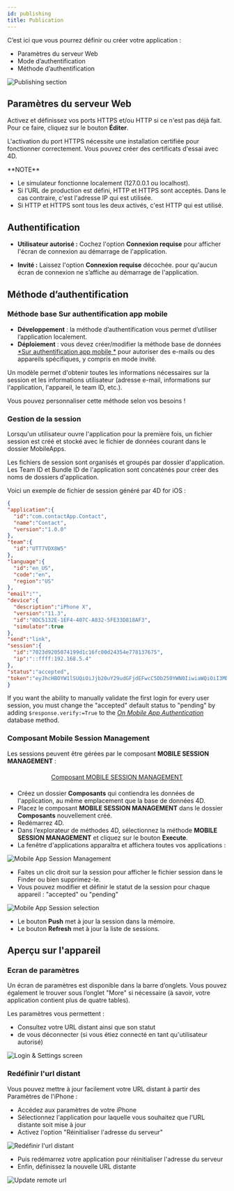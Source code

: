 ```yaml
---
id: publishing
title: Publication
---
```


C’est ici que vous pourrez définir ou créer votre application :

* Paramètres du serveur Web
* Mode d’authentification
* Méthode d’authentification

![Publishing section](assets/fr/project-editor/Publishing-section-4D-for-iOS.png)

## Paramètres du serveur Web

Activez et définissez vos ports HTTPS et/ou HTTP si ce n'est pas déjà fait. Pour ce faire, cliquez sur le bouton **Éditer**.

L'activation du port HTTPS nécessite une installation certifiée pour fonctionner correctement. Vous pouvez créer des certificats d'essai avec 4D.

<div markdown="1" class = "tips">
**NOTE**

* Le simulateur fonctionne localement (127.0.0.1 ou localhost).
* Si l’URL de production est défini, HTTP et HTTPS sont acceptés. Dans le cas contraire, c'est l'adresse IP qui est utilisée.
* Si HTTP et HTTPS sont tous les deux activés, c'est HTTP qui est utilisé.
</div>

## Authentification

* **Utilisateur autorisé :** Cochez l'option **Connexion requise** pour afficher l'écran de connexion au démarrage de l'application.

* **Invité :** Laissez l'option **Connexion requise** décochée. pour qu'aucun écran de connexion ne s’affiche au démarrage de l'application.

## Méthode d’authentification

### Méthode base Sur authentification app mobile

* **Développement** : la méthode d’authentification vous permet d’utiliser l’application localement.
* **Déploiement** : vous devez créer/modifier la méthode base de données [*Sur authentification app mobile *](https://doc.4d.com/4Dv17R3/4D/17-R3/On-Mobile-App-Authentication-database-method.301-3906587.en.html) pour autoriser des e-mails ou des appareils spécifiques, y compris en mode invité.

Un modèle permet d'obtenir toutes les informations nécessaires sur la session et les informations utilisateur (adresse e-mail, informations sur l'application, l'appareil, le team ID, etc.).

Vous pouvez personnaliser cette méthode selon vos besoins !

### Gestion de la session

Lorsqu'un utilisateur ouvre l'application pour la première fois, un fichier session est créé et stocké avec le fichier de données courant dans le dossier MobileApps.

Les fichiers de session sont organisés et groupés par dossier d'application. Les Team ID et Bundle ID de l'application sont concaténés pour créer des noms de dossiers d'application.

Voici un exemple de fichier de session généré par 4D for iOS :

```json
{
"application":{
  "id":"com.contactApp.Contact",
  "name":"Contact",
  "version":"1.0.0"
},
"team":{
  "id":"UTT7VDX8W5"
},
"language":{
  "id":"en_US",
  "code":"en",
  "region":"US"
},
"email":"",
"device":{
  "description":"iPhone X",
  "version":"11.3",
  "id":"0DC5132E-1EF4-407C-A832-5FE33D818AF3",
  "simulator":true
},
"send":"link",
"session":{
  "id":"7023d9205074199d1c16fc00d24354e778137675",
  "ip":"::ffff:192.168.5.4"
},
"status":"accepted",
"token":"eyJhcHBOYW1lSUQiOiJjb20uY29udGFjdEFwcC5Db250YWN0IiwiaWQiOiI3MDIzZDkyMDUwNzQxOTlkMWMxNmZjMDBkMjQzNTRlNzc4MTM3Njc1IiwidGVhbUlEIjoiVVRUN1ZEWDhXNSJ9"
}

```

If you want the ability to manually validate the first login for every user session, you must change the "accepted" default status to "pending" by adding `$response.verify:=True` to the [*On Mobile App Authentication*](https://doc.4d.com/4Dv17R3/4D/17-R3/On-Mobile-App-Authentication-database-method.301-3906587.en.html) database method.


### Composant Mobile Session Management

Les sessions peuvent être gérées par le composant **MOBILE SESSION MANAGEMENT** :

<div markdown="1" style="text-align: center; margin-top: 20px; margin-bottom: 20px">
<a class="button"
href="../assets/session-management/MOBILE-SESSION-MANAGEMENT.zip">Composant MOBILE SESSION MANAGEMENT</a>
</div>

* Créez un dossier **Composants** qui contiendra les données de l'application, au même emplacement que la base de données 4D.
* Placez le composant **MOBILE SESSION MANAGEMENT** dans le dossier **Composants** nouvellement créé.
* Redémarrez 4D.
* Dans l’explorateur de méthodes 4D, sélectionnez la méthode **MOBILE SESSION MANAGEMENT** et cliquez sur le bouton **Execute**.
* La fenêtre d'applications apparaîtra et affichera toutes vos applications :

![Mobile App Session Management](assets/en/session-management/Mobile-App-Session-Management.png)

* Faites un clic droit sur la session pour afficher le fichier session dans le Finder ou bien supprimez-le.
* Vous pouvez modifier et définir le statut de la session pour chaque appareil : "accepted" ou "pending"

![Mobile App Session selection](assets/en/session-management/Mobile-App-Session-Management-selected.png)

* Le bouton **Push** met à jour la session dans la mémoire.
* Le bouton **Refresh** met à jour la liste de sessions.

## Aperçu sur l'appareil

### Ecran de paramètres

Un écran de paramètres est disponible dans la barre d’onglets. Vous pouvez également le trouver sous l’onglet "More" si nécessaire (à savoir, votre application contient plus de quatre tables).

Les paramètres vous permettent :

* Consultez votre URL distant ainsi que son statut
* de vous déconnecter (si vous étiez connecté en tant qu'utilisateur autorisé)

![Login & Settings screen](assets/en/project-editor/Login-Settings-screen-Publishing-section-4D-for-iOS.png)


### Redéfinir l'url distant

Vous pouvez mettre à jour facilement votre URL distant à partir des Paramètres de l'iPhone :

* Accédez aux paramètres de votre iPhone
* Sélectionnez l'application pour laquelle vous souhaitez que l'URL distante soit mise à jour
* Activez l'option "Réinitialiser l'adresse du serveur"

![Redéfinir l'url distant](assets/en/project-editor/Reset-remote-url.png)

* Puis redémarrez votre application pour réinitialiser l'adresse du serveur
* Enfin, définissez la nouvelle URL distante

![Update remote url](assets/en/project-editor/Update-remote-url.png)